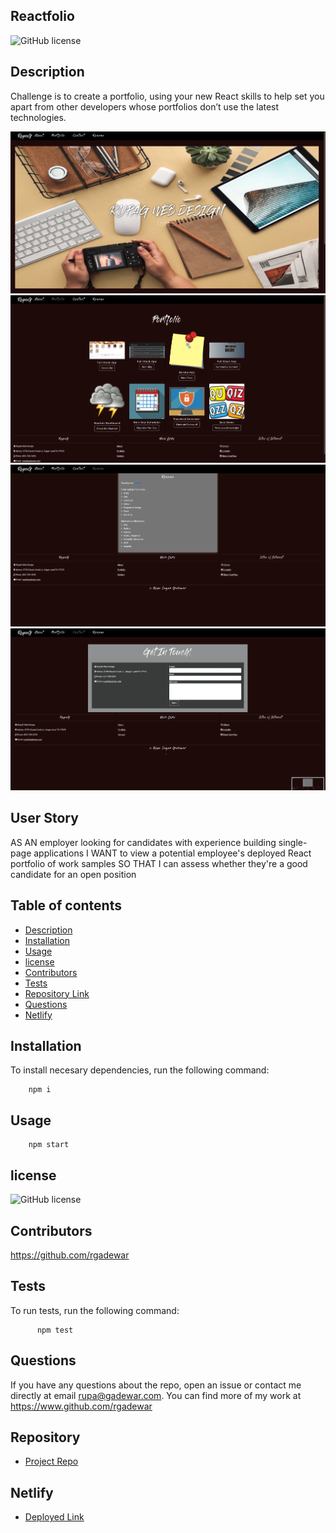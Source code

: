 ## Reactfolio

![GitHub license](https://img.shields.io/badge/license-MIT-red)
  
## Description 

Challenge is to create a portfolio, using your new React skills to help set you apart from other developers whose portfolios don’t use the latest technologies.

![Image 1](./assets/image1.png)
![Image 1](./assets/portfolio.png)
![Image 1](./assets/resume.png)
![Image 1](./assets/contact.png)


## User Story
AS AN employer looking for candidates with experience building single-page applications
I WANT to view a potential employee's deployed React portfolio of work samples
SO THAT I can assess whether they're a good candidate for an open position


## Table of contents

- [Description](#description)
- [Installation](#installation)
- [Usage](#usage)
- [license](#license)
- [Contributors](#contributors)
- [Tests](#tests)
- [Repository Link](#repository)
- [Questions](#questions)
- [Netlify](#netlify)


## Installation
To install necesary dependencies, run the following command:

        npm i

## Usage

        npm start

## license

![GitHub license](https://img.shields.io/badge/license-MIT-red)

## Contributors

https://github.com/rgadewar

## Tests
To run tests, run the following command:

          npm test

## Questions
If you have any questions about the repo, open an issue or contact me directly at email rupa@gadewar.com. You can find more of my work at
https://www.github.com/rgadewar

## Repository

- [Project Repo](https://github.com/rgadewar/Reactfolio)

## Netlify
- [Deployed Link](https://reactfolio1.netlify.app)